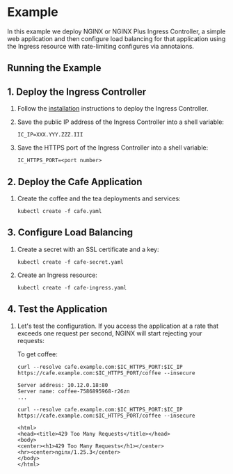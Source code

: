 # Example

In this example we deploy NGINX or NGINX Plus Ingress Controller, a simple web application and then configure load
balancing for that application using the Ingress resource with rate-limiting configures via annotaions.

## Running the Example

## 1. Deploy the Ingress Controller

1. Follow the [installation](https://docs.nginx.com/nginx-ingress-controller/installation/installing-nic/installation-with-manifests/)
   instructions to deploy the Ingress Controller.

2. Save the public IP address of the Ingress Controller into a shell variable:

    ```console
    IC_IP=XXX.YYY.ZZZ.III
    ```

3. Save the HTTPS port of the Ingress Controller into a shell variable:

    ```console
    IC_HTTPS_PORT=<port number>
    ```

## 2. Deploy the Cafe Application

1. Create the coffee and the tea deployments and services:

    ```console
    kubectl create -f cafe.yaml
    ```

## 3. Configure Load Balancing

1. Create a secret with an SSL certificate and a key:

    ```console
    kubectl create -f cafe-secret.yaml
    ```

2. Create an Ingress resource:

    ```console
    kubectl create -f cafe-ingress.yaml
    ```

## 4. Test the Application

1. Let's test the configuration. If you access the application at a rate that exceeds one request per second, NGINX will
    start rejecting your requests:

    To get coffee:

    ```console
    curl --resolve cafe.example.com:$IC_HTTPS_PORT:$IC_IP https://cafe.example.com:$IC_HTTPS_PORT/coffee --insecure
    ```

    ```text
    Server address: 10.12.0.18:80
    Server name: coffee-7586895968-r26zn
    ...
    ```

    ```console
    curl --resolve cafe.example.com:$IC_HTTPS_PORT:$IC_IP https://cafe.example.com:$IC_HTTPS_PORT/coffee --insecure
    ```

    ```text
    <html>
    <head><title>429 Too Many Requests</title></head>
    <body>
    <center><h1>429 Too Many Requests</h1></center>
    <hr><center>nginx/1.25.3</center>
    </body>
    </html>
    ```
